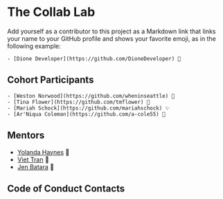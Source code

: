 # The Collab Lab

Add yourself as a contributor to this project as a Markdown link that links your name to your GitHub profile and shows your favorite emoji, as in the following example:

    - [Dione Developer](https://github.com/DioneDeveloper) 💅

## Cohort Participants

    - [Weston Norwood](https://github.com/wheninseattle) 🪩
    - [Tina Flower](https://github.com/tmflower) 🚣
    - [Mariah Schock](https://github.com/mariahschock) ✨
    - [Ar'Niqua Coleman](https://github.com/a-cole55) 💛

## Mentors

- [Yolanda Haynes](https://github.com/YolandaHaynes) 🍙
- [Viet Tran](https://github.com/veeteeran) 🎃
- [Jen Batara](https:///github.com/jendevelops) 🥟

## Code of Conduct Contacts
